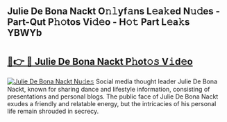 ## Julie De Bona Nackt O𝚗𝚕yf𝚊ns L𝚎a𝚔ed N𝚞𝚍es - Part-Qut P𝚑𝚘tos Vi𝚍𝚎o - H𝚘𝚝 Part L𝚎a𝚔s YBWYb

# <h2><a href="http://kfdb31.oniu.top/?m=Julie+De+Bona+Nackt">🔗👉 🔴 Julie De Bona Nackt P𝚑ot𝚘𝚜 V𝚒d𝚎o</a></h2>

[![Julie De Bona Nackt Nu𝚍e𝚜](https://i.imgur.com/0qMVB7G.gif)](http://kfdb31.oniu.top/?m=Julie+De+Bona+Nackt)
Social media thought leader Julie De Bona Nackt, known for sharing dance and lifestyle information, consisting of presentations and personal blogs. The public face of Julie De Bona Nackt exudes a friendly and relatable energy, but the intricacies of his personal life remain shrouded in secrecy.  
